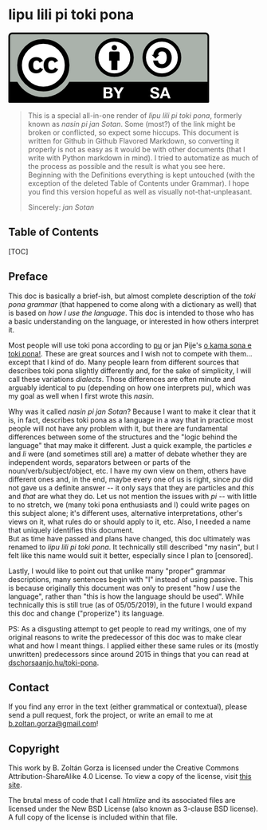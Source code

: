 <h1>lipu lili pi toki pona</h1>

<!-- This is a special version of the readme for the all-in-one render -->

[![License: CC BY-SA 4.0](./by-sa.png)](https://creativecommons.org/licenses/by-sa/4.0/)

> This is a special all-in-one render of _lipu lili pi toki pona_, formerly known as _nasin pi jan Sotan_.
> Some (most?) of the link might be broken or conflicted, so expect some hiccups. This document is written for Github in Github Flavored Markdown, so converting it properly is not as easy as it would be with other documents (that I write with Python markdown in mind).
> I tried to automatize as much of the process as possible and the result is what you see here.
> Beginning with the Definitions everything is kept untouched (with the exception of the deleted Table of Contents under Grammar).
> I hope you find this version hopeful as well as visually not-that-unpleasant.
>
>Sincerely: _jan Sotan_

## Table of Contents

[TOC]

## Preface

This doc is basically a brief-ish, but almost complete description of the _toki pona grammar_ (that happened to come along with a dictionary as well) that is based on _how I use the language_. This doc is intended to those who has a basic understanding on the language, or interested in how others interpret it.

Most people will use toki pona according to [pu](http://tokipona.org/) or jan Pije's [o kama sona e toki pona!](http://tokipona.net/tp/janpije/okamasona.php). These are great sources and I wish not to compete with them... except that I kind of do. Many people learn from different sources that describes toki pona slightly differently and, for the sake of simplicity, I will call these variations _dialects_. Those differences are often minute and arguably identical to pu (depending on how one interprets pu), which was my goal as well when I first wrote this _nasin_.

Why was it called _nasin pi jan Sotan_? Because I want to make it clear that it is, in fact, describes toki pona as a language in a way that in practice most people will not have any problem with it, but there are fundamental differences between some of the structures and the "logic behind the language" that may make it different. Just a quick example, the particles _e_ and _li_ were (and sometimes still are) a matter of debate whether they are independent words, separators between or parts of the noun/verb/subject/object, etc. I have my own view on them, others have different ones and, in the end, maybe every one of us is right, since _pu_ did not gave us a definite answer -- it only says that they are particles and _this_ and _that_ are what they do. Let us not mention the issues with _pi_ -- with little to no stretch, we (many toki pona enthusiasts and I) could write pages on this subject alone; it's different uses, alternative interpretations, other's views on it, what rules do or should apply to it, etc. Also, I needed a name that uniquely identifies this document.  
But as time have passed and plans have changed, this doc ultimately was renamed to _lipu lili pi toki pona_. It technically still described "my nasin", but I felt like this name would suit it better, especially since I plan to \[censored\].

Lastly, I would like to point out that unlike many "proper" grammar descriptions, many sentences begin with "I" instead of using passive. This is because originally this document was only to present "how _I_ use the language", rather than "this is how the language should be used". While technically this is still true (as of 05/05/2019), in the future I would expand this doc and change ("properize") its language.

PS: As a disgusting attempt to get people to read my writings, one of my original reasons to write the predecessor of this doc was to make clear what and how I meant things. I applied either these same rules or its (mostly unwritten) predecessors since around 2015 in things that you can read at [dschorsaanjo.hu/toki-pona](https://dschorsaanjo.hu/toki-pona).

## Contact

If you find any error in the text (either grammatical or contextual), please send a pull request, fork the project, or write an email to me at [b.zoltan.gorza@gmail.com](mailto:b.zoltan.gorza@gmail.com)!

## Copyright

This work by B. Zoltán Gorza is licensed under the Creative Commons Attribution-ShareAlike 4.0 License. To view a copy of the license, visit [this site](https://creativecommons.org/licenses/by-sa/4.0/legalcode).

The brutal mess of code that I call _htmlize_ and its associated files are licensed under the New BSD License (also known as 3-clause BSD license). A full copy of the license is included within that file.